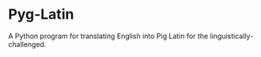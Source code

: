 # Pyg-Latin
A Python program for translating English into Pig Latin for the linguistically-challenged.
